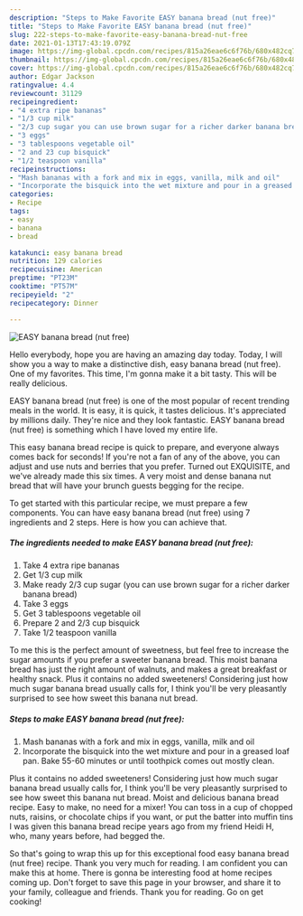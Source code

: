 ```yaml
---
description: "Steps to Make Favorite EASY banana bread (nut free)"
title: "Steps to Make Favorite EASY banana bread (nut free)"
slug: 222-steps-to-make-favorite-easy-banana-bread-nut-free
date: 2021-01-13T17:43:19.079Z
image: https://img-global.cpcdn.com/recipes/815a26eae6c6f76b/680x482cq70/easy-banana-bread-nut-free-recipe-main-photo.jpg
thumbnail: https://img-global.cpcdn.com/recipes/815a26eae6c6f76b/680x482cq70/easy-banana-bread-nut-free-recipe-main-photo.jpg
cover: https://img-global.cpcdn.com/recipes/815a26eae6c6f76b/680x482cq70/easy-banana-bread-nut-free-recipe-main-photo.jpg
author: Edgar Jackson
ratingvalue: 4.4
reviewcount: 31129
recipeingredient:
- "4 extra ripe bananas"
- "1/3 cup milk"
- "2/3 cup sugar you can use brown sugar for a richer darker banana bread"
- "3 eggs"
- "3 tablespoons vegetable oil"
- "2 and 23 cup bisquick"
- "1/2 teaspoon vanilla"
recipeinstructions:
- "Mash bananas with a fork and mix in eggs, vanilla, milk and oil"
- "Incorporate the bisquick into the wet mixture and pour in a greased loaf pan. Bake 55-60 minutes or until toothpick comes out mostly clean."
categories:
- Recipe
tags:
- easy
- banana
- bread

katakunci: easy banana bread 
nutrition: 129 calories
recipecuisine: American
preptime: "PT23M"
cooktime: "PT57M"
recipeyield: "2"
recipecategory: Dinner

---
```



![EASY banana bread (nut free)](https://img-global.cpcdn.com/recipes/815a26eae6c6f76b/680x482cq70/easy-banana-bread-nut-free-recipe-main-photo.jpg)

Hello everybody, hope you are having an amazing day today. Today, I will show you a way to make a distinctive dish, easy banana bread (nut free). One of my favorites. This time, I'm gonna make it a bit tasty. This will be really delicious.

EASY banana bread (nut free) is one of the most popular of recent trending meals in the world. It is easy, it is quick, it tastes delicious. It's appreciated by millions daily. They're nice and they look fantastic. EASY banana bread (nut free) is something which I have loved my entire life.

This easy banana bread recipe is quick to prepare, and everyone always comes back for seconds! If you&#39;re not a fan of any of the above, you can adjust and use nuts and berries that you prefer. Turned out EXQUISITE, and we&#39;ve already made this six times. A very moist and dense banana nut bread that will have your brunch guests begging for the recipe.


To get started with this particular recipe, we must prepare a few components. You can have easy banana bread (nut free) using 7 ingredients and 2 steps. Here is how you can achieve that.

<!--inarticleads1-->

##### The ingredients needed to make EASY banana bread (nut free):

1. Take 4 extra ripe bananas
1. Get 1/3 cup milk
1. Make ready 2/3 cup sugar (you can use brown sugar for a richer darker banana bread)
1. Take 3 eggs
1. Get 3 tablespoons vegetable oil
1. Prepare 2 and 2/3 cup bisquick
1. Take 1/2 teaspoon vanilla


To me this is the perfect amount of sweetness, but feel free to increase the sugar amounts if you prefer a sweeter banana bread. This moist banana bread has just the right amount of walnuts, and makes a great breakfast or healthy snack. Plus it contains no added sweeteners! Considering just how much sugar banana bread usually calls for, I think you&#39;ll be very pleasantly surprised to see how sweet this banana nut bread. 

<!--inarticleads2-->

##### Steps to make EASY banana bread (nut free):

1. Mash bananas with a fork and mix in eggs, vanilla, milk and oil
1. Incorporate the bisquick into the wet mixture and pour in a greased loaf pan. Bake 55-60 minutes or until toothpick comes out mostly clean.


Plus it contains no added sweeteners! Considering just how much sugar banana bread usually calls for, I think you&#39;ll be very pleasantly surprised to see how sweet this banana nut bread. Moist and delicious banana bread recipe. Easy to make, no need for a mixer! You can toss in a cup of chopped nuts, raisins, or chocolate chips if you want, or put the batter into muffin tins I was given this banana bread recipe years ago from my friend Heidi H, who, many years before, had begged the. 

So that's going to wrap this up for this exceptional food easy banana bread (nut free) recipe. Thank you very much for reading. I am confident you can make this at home. There is gonna be interesting food at home recipes coming up. Don't forget to save this page in your browser, and share it to your family, colleague and friends. Thank you for reading. Go on get cooking!
